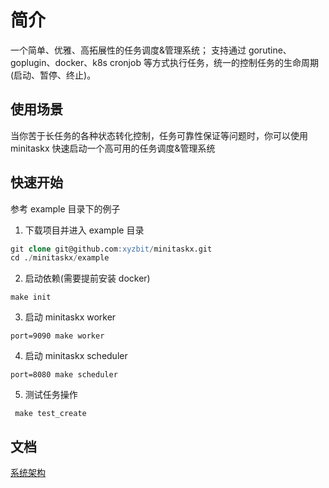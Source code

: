 # 简介
一个简单、优雅、高拓展性的任务调度&管理系统；
支持通过 gorutine、goplugin、docker、k8s cronjob 等方式执行任务，统一的控制任务的生命周期(启动、暂停、终止)。

## 使用场景
当你苦于长任务的各种状态转化控制，任务可靠性保证等问题时，你可以使用 minitaskx 快速启动一个高可用的任务调度&管理系统

## 快速开始
参考 example 目录下的例子

1. 下载项目并进入 example 目录
```SQL
git clone git@github.com:xyzbit/minitaskx.git
cd ./minitaskx/example
```

2. 启动依赖(需要提前安装 docker)
```Shell
make init
```

3. 启动 minitaskx worker
```Shell
port=9090 make worker
```

4. 启动 minitaskx scheduler
```Shell
port=8080 make scheduler
```

5. 测试任务操作
```Shell
 make test_create
```

## 文档
[系统架构](./docs/architecture.md)